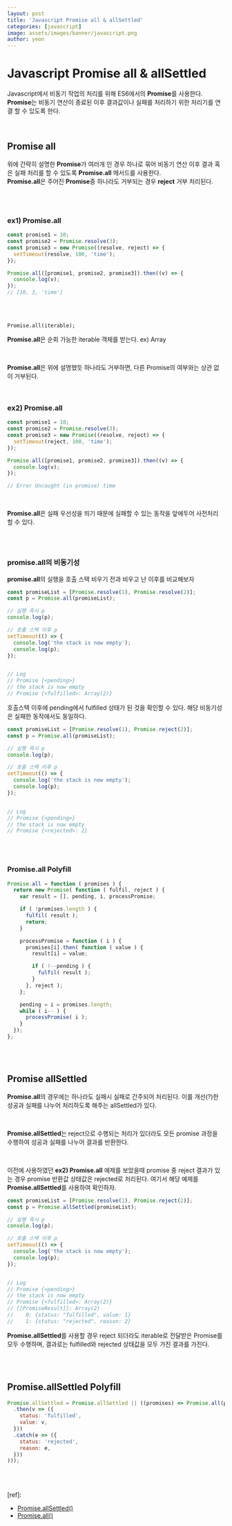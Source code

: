 ```yaml
---
layout: post
title: 'Javascript Promise all & allSettled'
categories: [javascript]
image: assets/images/banner/javascript.png
author: yeon
---
```


# Javascript Promise all & allSettled

Javascript에서 비동기 작업의 처리를 위해 ES6에서의 **Promise**를 사용한다. **Promise**는 비동기 연산이 종료된 이후 결과값이나 실패를 처리하기 위한 처리기를 연결 할 수 있도록 한다. <br>

<br>

## Promise all

위에 간략히 설명한 **Promise**가 여러개 인 경우 하나로 묶어 비동기 연산 이후 결과 혹은 실패 처리를 할 수 있도록 **Promise.all** 메서드를 사용한다. <br>
**Promise.all**은 주어진 **Promise**중 하나라도 거부되는 경우 **reject** 거부 처리된다. <br>

<br><br>

### ex1) Promise.all

```javascript
const promise1 = 10;
const promise2 = Promise.resolve(3);
const promise3 = new Promise((resolve, reject) => {
  setTimeout(resolve, 100, 'time');
});

Promise.all([promise1, promise2, promise3]).then((v) => {
  console.log(v);
});
// [10, 3, 'time']
```

<br><br>

~~~
Promise.all(iterable);
~~~

**Promise.all**은 순회 가능한 iterable 객체를 받는다. ex) Array

<br>

**Promise.all**은 위에 설명했듯 하나라도 거부하면, 다른 Promise의 여부와는 상관 없이 거부된다.

<br>

### ex2) Promise.all

```javascript
const promise1 = 10;
const promise2 = Promise.resolve(3);
const promise3 = new Promise((resolve, reject) => {
  setTimeout(reject, 100, 'time');
});

Promise.all([promise1, promise2, promise3]).then((v) => {
  console.log(v);
});

// Error Uncaught (in promise) time
```

<br>

**Promise.all**은 실패 우선성을 띄기 때문에 실패할 수 있는 동작을 앞에두어 사전처리 할 수 있다.

<br><br>

### promise.all의 비동기성

**promise.all**의 실행을 호출 스택 비우기 전과 비우고 난 이후를 비교해보자

```javascript
const promiseList = [Promise.resolve(1), Promise.resolve(2)];
const p = Promise.all(promiseList);

// 실행 즉시 p
console.log(p);

// 호출 스택 이후 p
setTimeout(() => {
  console.log('the stack is now empty');
  console.log(p);
});


// Log
// Promise {<pending>}
// the stack is now empty
// Promise {<fulfilled>: Array(2)}
```

호출스택 이후에 pending에서 fulfilled 상태가 된 것을 확인할 수 있다.
해당 비동기성은 실패한 동작에서도 동일하다.

```javascript
const promiseList = [Promise.resolve(1), Promise.reject(2)];
const p = Promise.all(promiseList);

// 실행 즉시 p
console.log(p);

// 호출 스택 이후 p
setTimeout(() => {
  console.log('the stack is now empty');
  console.log(p);
});


// Log
// Promise {<pending>}
// the stack is now empty
// Promise {<rejected>: 2}
```

<br><br>

### Promise.all Polyfill

```javascript
Promise.all = function ( promises ) {
  return new Promise( function ( fulfil, reject ) {
    var result = [], pending, i, processPromise;

    if ( !promises.length ) {
      fulfil( result );
      return;
    }

    processPromise = function ( i ) {
      promises[i].then( function ( value ) {
        result[i] = value;

        if ( !--pending ) {
          fulfil( result );
        }
      }, reject );
    };

    pending = i = promises.length;
    while ( i-- ) {
      processPromise( i );
    }
  });
};
```

<br><br>

## Promise allSettled

**Promise.all**의 경우에는 하나라도 실패시 실패로 간주되어 처리된다. 이를 개선(?)한 성공과 실패를 나누어 처리하도록 해주는 allSettled가 있다.

<br>

**Promise.allSettled**는 reject으로 수행되는 처리가 있더라도 모든 promise 과정을 수행하여 성공과 실패를 나누어 결과를 반환한다.

<br>

이전에 사용하였던 **ex2) Promise.all** 예제를 보았을때 promise 중 reject 결과가 있는 경우 promise 반환값 상태값은 rejected로 처리된다. 여기서 해당 예제를 **Promise.allSettled**를 사용하여 확인하자.

```javascript
const promiseList = [Promise.resolve(1), Promise.reject(2)];
const p = Promise.allSettled(promiseList);

// 실행 즉시 p
console.log(p);

// 호출 스택 이후 p
setTimeout(() => {
  console.log('the stack is now empty');
  console.log(p);
});


// Log
// Promise {<pending>}
// the stack is now empty
// Promise {<fulfilled>: Array(2)}
// [[PromiseResult]]: Array(2)
//    0: {status: "fulfilled", value: 1}
//    1: {status: "rejected", reason: 2}
```

**Promise.allSettled**를 사용할 경우 reject 되더라도 iterable로 전달받은 Promise를 모두 수행하며, 결과로는 fulfilled와 rejected 상태값을 모두 가진 결과를 가진다.

<br><br>

## Promise.allSettled Polyfill

```javascript
Promise.allSettled = Promise.allSettled || ((promises) => Promise.all(promises.map(p => p
  .then(v => ({
    status: 'fulfilled',
    value: v,
  }))
  .catch(e => ({
    status: 'rejected',
    reason: e,
  }))
)));
```

<br><br>

[ref]:
- [Promise.allSettled()](https://developer.mozilla.org/ko/docs/Web/JavaScript/Reference/Global_Objects/Promise/allSettled)
- [Promise.all()](https://developer.mozilla.org/ko/docs/Web/JavaScript/Reference/Global_Objects/Promise/all)

<br><br><br>